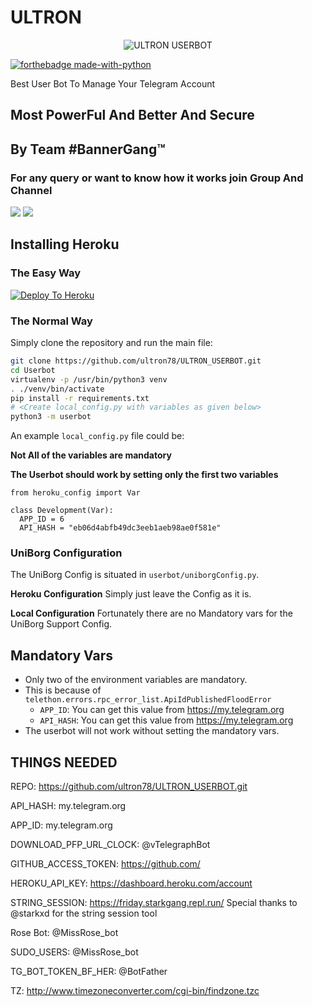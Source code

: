 # ULTRON

<p align="center">
<img src="ULTRON (1).jpg" alt="ULTRON USERBOT">


[![forthebadge made-with-python](http://ForTheBadge.com/images/badges/made-with-python.svg)](https://www.python.org/)



Best User Bot To Manage Your Telegram Account 
## Most PowerFul And Better And Secure

## By Team #BannerGang™

### For any query or want to know how it works join Group And Channel 

<a href="https://t.me/Chromatech_official"><img src="https://img.shields.io/badge/Join-Telegram%20Channel-red.svg?logo=Telegram"></a>
<a href="https://t.me/Chromatech_98"><img src="https://img.shields.io/badge/Join-Telegram%20Group-blue.svg?logo=telegram"></a>
## Installing Heroku 

### The Easy Way
[![Deploy To Heroku](https://www.herokucdn.com/deploy/button.svg)](https://heroku.com/deploy?template=https://github.com/ultron78/ULTRON_USERBOT.git)
### The Normal Way

Simply clone the repository and run the main file:
```sh
git clone https://github.com/ultron78/ULTRON_USERBOT.git
cd Userbot
virtualenv -p /usr/bin/python3 venv
. ./venv/bin/activate
pip install -r requirements.txt
# <Create local_config.py with variables as given below>
python3 -m userbot
```

An example `local_config.py` file could be:

**Not All of the variables are mandatory**

__The Userbot should work by setting only the first two variables__

```python3
from heroku_config import Var

class Development(Var):
  APP_ID = 6
  API_HASH = "eb06d4abfb49dc3eeb1aeb98ae0f581e"
```


### UniBorg Configuration


The UniBorg Config is situated in `userbot/uniborgConfig.py`.

**Heroku Configuration**
Simply just leave the Config as it is.

**Local Configuration**
Fortunately there are no Mandatory vars for the UniBorg Support Config.

## Mandatory Vars

- Only two of the environment variables are mandatory.
- This is because of `telethon.errors.rpc_error_list.ApiIdPublishedFloodError`
    - `APP_ID`:   You can get this value from https://my.telegram.org
    - `API_HASH`:   You can get this value from https://my.telegram.org
- The userbot will not work without setting the mandatory vars.


## THINGS NEEDED
REPO: https://github.com/ultron78/ULTRON_USERBOT.git

API_HASH: my.telegram.org 

APP_ID: my.telegram.org 

DOWNLOAD_PFP_URL_CLOCK: @vTelegraphBot

GITHUB_ACCESS_TOKEN: https://github.com/ 

HEROKU_API_KEY: https://dashboard.heroku.com/account 

STRING_SESSION: https://friday.starkgang.repl.run/ Special thanks to @starkxd for the string session tool

Rose Bot: @MissRose_bot 

SUDO_USERS: @MissRose_bot 

TG_BOT_TOKEN_BF_HER: @BotFather 

TZ: http://www.timezoneconverter.com/cgi-bin/findzone.tzc
